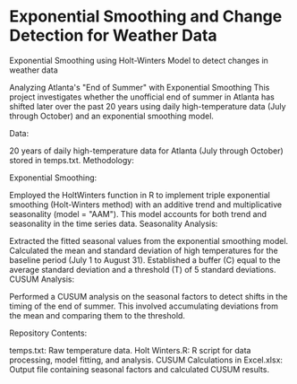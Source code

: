 # Exponential Smoothing and Change Detection for Weather Data
 Exponential Smoothing using Holt-Winters Model to detect changes in weather data


Analyzing Atlanta's "End of Summer" with Exponential Smoothing
This project investigates whether the unofficial end of summer in Atlanta has shifted later over the past 20 years using daily high-temperature data (July through October) and an exponential smoothing model.

Data:

20 years of daily high-temperature data for Atlanta (July through October) stored in temps.txt.
Methodology:

Exponential Smoothing:

Employed the HoltWinters function in R to implement triple exponential smoothing (Holt-Winters method) with an additive trend and multiplicative seasonality (model = "AAM"). This model accounts for both trend and seasonality in the time series data.
Seasonality Analysis:

Extracted the fitted seasonal values from the exponential smoothing model.
Calculated the mean and standard deviation of high temperatures for the baseline period (July 1 to August 31).
Established a buffer (C) equal to the average standard deviation and a threshold (T) of 5 standard deviations.
CUSUM Analysis:

Performed a CUSUM analysis on the seasonal factors to detect shifts in the timing of the end of summer. This involved accumulating deviations from the mean and comparing them to the threshold.


Repository Contents:

temps.txt: Raw temperature data.
Holt Winters.R: R script for data processing, model fitting, and analysis.
CUSUM Calculations in Excel.xlsx: Output file containing seasonal factors and calculated CUSUM results.
